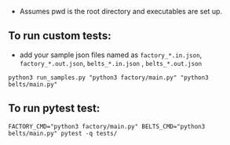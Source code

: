 - Assumes pwd is the root directory and executables are set up.
## To run custom tests:
- add your sample json files named as ```factory_*.in.json```, ```factory_*.out.json```,  ```belts_*.in.json``` , ```belts_*.out.json```

```python3 run_samples.py "python3 factory/main.py" "python3 belts/main.py"```

## To run pytest test:
```FACTORY_CMD="python3 factory/main.py" BELTS_CMD="python3 belts/main.py" pytest -q tests/```
